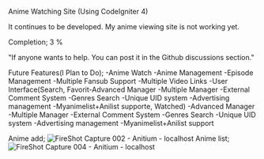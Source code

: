 Anime Watching Site (Using CodeIgniter 4)

It continues to be developed.
My anime viewing site is not working yet.

Completion; 3 %   

"If anyone wants to help. You can post it in the Github discussions section."

Future Features(I Plan to Do);
-Anime Watch
-Anime Management
-Episode Management
-Multiple Fansub Support
-Multiple Video Links
-User Interface(Search, Favorit-Advanced Manager
-Multiple Manager
-External Comment System
-Genres Search
-Unique UID system
-Advertising management
-Myanimelist+Anilist supporte, Watched)
-Advanced Manager
-Multiple Manager
-External Comment System
-Genres Search
-Unique UID system
-Advertising management
-Myanimelist+Anilist support

Anime add;
![FireShot Capture 002 - Anitium - localhost](https://user-images.githubusercontent.com/101888025/164256617-d784b50f-dae1-4cc2-8496-70e4ba278e73.png)
Anime list;
![FireShot Capture 004 - Anitium - localhost](https://user-images.githubusercontent.com/101888025/164256624-a3d3ee82-e968-4a01-914d-5e2a49f6a63b.png)
